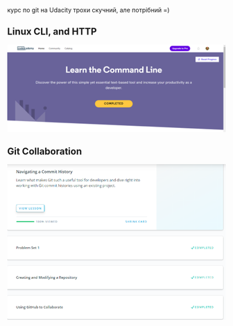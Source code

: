курс по git на Udacity трохи скучний, але потрібний =)
## Linux CLI, and HTTP

![Linux CLI and HTTP](task_linux_cli/screenshot.png)

## Git Collaboration


![Git Collaboration](task_git_collaboration/screenshot.png)